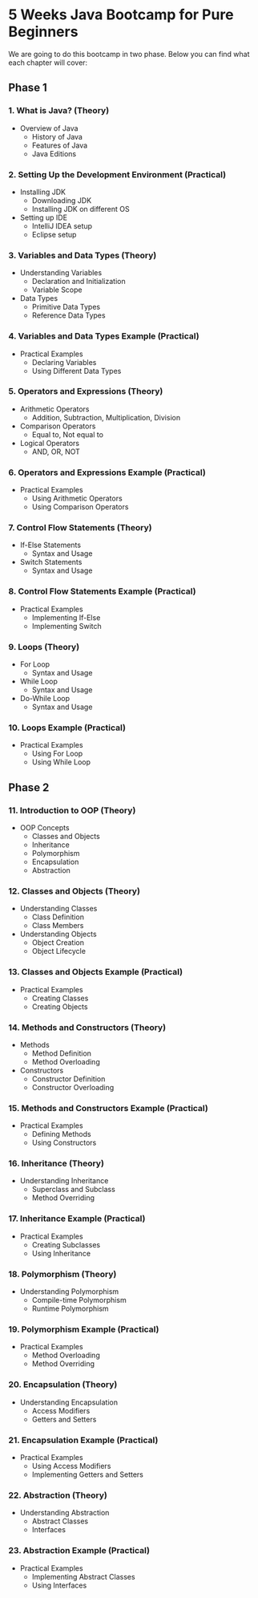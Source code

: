 # 5 Weeks Java Bootcamp for Pure Beginners
We are going to do this bootcamp in two phase. Below you can find what each chapter will cover:
## Phase 1
### 1. What is Java? (Theory)
- Overview of Java
  - History of Java
  - Features of Java
  - Java Editions

### 2. Setting Up the Development Environment (Practical)
- Installing JDK
  - Downloading JDK
  - Installing JDK on different OS
- Setting up IDE
  - IntelliJ IDEA setup
  - Eclipse setup

### 3. Variables and Data Types (Theory)
- Understanding Variables
  - Declaration and Initialization
  - Variable Scope
- Data Types
  - Primitive Data Types
  - Reference Data Types

### 4. Variables and Data Types Example (Practical)
- Practical Examples
  - Declaring Variables
  - Using Different Data Types

### 5. Operators and Expressions (Theory)
- Arithmetic Operators
  - Addition, Subtraction, Multiplication, Division
- Comparison Operators
  - Equal to, Not equal to
- Logical Operators
  - AND, OR, NOT

### 6. Operators and Expressions Example (Practical)
- Practical Examples
  - Using Arithmetic Operators
  - Using Comparison Operators

### 7. Control Flow Statements (Theory)
- If-Else Statements
  - Syntax and Usage
- Switch Statements
  - Syntax and Usage

### 8. Control Flow Statements Example (Practical)
- Practical Examples
  - Implementing If-Else
  - Implementing Switch

### 9. Loops (Theory)
- For Loop
  - Syntax and Usage
- While Loop
  - Syntax and Usage
- Do-While Loop
  - Syntax and Usage

### 10. Loops Example (Practical)
- Practical Examples
  - Using For Loop
  - Using While Loop
 
## Phase 2

### 11. Introduction to OOP (Theory)
- OOP Concepts
  - Classes and Objects
  - Inheritance
  - Polymorphism
  - Encapsulation
  - Abstraction

### 12. Classes and Objects (Theory)
- Understanding Classes
  - Class Definition
  - Class Members
- Understanding Objects
  - Object Creation
  - Object Lifecycle

### 13. Classes and Objects Example (Practical)
- Practical Examples
  - Creating Classes
  - Creating Objects

### 14. Methods and Constructors (Theory)
- Methods
  - Method Definition
  - Method Overloading
- Constructors
  - Constructor Definition
  - Constructor Overloading

### 15. Methods and Constructors Example (Practical)
- Practical Examples
  - Defining Methods
  - Using Constructors

### 16. Inheritance (Theory)
- Understanding Inheritance
  - Superclass and Subclass
  - Method Overriding

### 17. Inheritance Example (Practical)
- Practical Examples
  - Creating Subclasses
  - Using Inheritance

### 18. Polymorphism (Theory)
- Understanding Polymorphism
  - Compile-time Polymorphism
  - Runtime Polymorphism

### 19. Polymorphism Example (Practical)
- Practical Examples
  - Method Overloading
  - Method Overriding

### 20. Encapsulation (Theory)
- Understanding Encapsulation
  - Access Modifiers
  - Getters and Setters

### 21. Encapsulation Example (Practical)
- Practical Examples
  - Using Access Modifiers
  - Implementing Getters and Setters

### 22. Abstraction (Theory)
- Understanding Abstraction
  - Abstract Classes
  - Interfaces

### 23. Abstraction Example (Practical)
- Practical Examples
  - Implementing Abstract Classes
  - Using Interfaces
